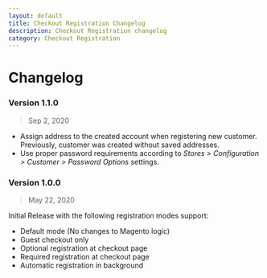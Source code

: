 ```yaml
---
layout: default
title: Checkout Registration Changelog
description: Checkout Registration changelog
category: Checkout Registration
---
```


# Changelog

### Version 1.1.0

> Sep 2, 2020

 -  Assign address to the created account when registering new customer.
    Previously, customer was created without saved addresses.
 -  Use proper password requirements according to
    _Stores > Configuration > Customer > Password Options_ settings.

### Version 1.0.0

> May 22, 2020

Initial Release with the following registration modes support:

 -  Default mode (No changes to Magento logic)
 -  Guest checkout only
 -  Optional registration at checkout page
 -  Required registration at checkout page
 -  Automatic registration in background
